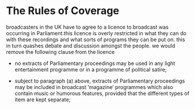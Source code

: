 The Rules of Coverage
========================
broadcasters in the UK have to agree to a licence to broadcast was occurring in Parliament.this licence is overly restricted in what they can do with these recordings and what sorts of programs they can be put on. this in turn  quashes debate and discussion amongst the people.
we would remove the following clause from the licence

* no extracts of Parliamentary proceedings may be used in any light entertainment
programme or in a programme of political satire;

* subject to paragraph (a) above, extracts of Parliamentary proceedings may be included in
broadcast ‘magazine’ programmes which also contain music or humorous features, provided
that the different types of item are kept separate;
